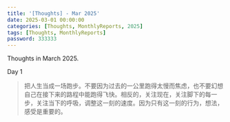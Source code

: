 ```yaml
---
title: '[Thoughts] - Mar 2025' 
date: 2025-03-01 00:00:00
categories: [Thoughts, MonthlyReports, 2025]
tags: [Thoughts, MonthlyReports]
password: 333333
---
```


Thoughts in March 2025.

<!--more-->

Day 1

> 把人生当成一场跑步。不要因为过去的一公里跑得太慢而焦虑，也不要幻想自己在接下来的路程中能跑得飞快。相反的，关注现在，关注脚下的每一步，关注当下的呼吸，调整这一刻的速度。因为只有这一刻的行为，想法，感受是重要的。